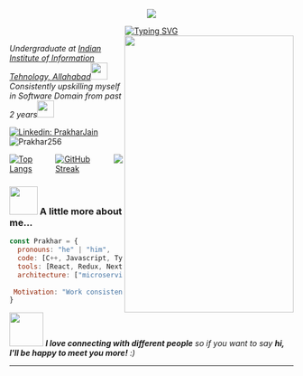 <p align="center">
  <img src="https://capsule-render.vercel.app/api?text=Hey!%20Thats%20Me%20Prakhar%20😉&animation=fadeIn&type=waving&color=gradient&height=160&section=header"/>
</p>
<div align="center">
<a href="https://pabitrabanerjee.me"><img src="https://readme-typing-svg.demolab.com?font=Fira+Code&weight=900&size=30&pause=1000&background=2D293EE4&center=true&vCenter=true&width=600&lines=Hello+Programmers+!;I+Am+A+Full-Stack-Web-Developer;Computer+Science+Enthusiast;JavaScript+%3A+React+Node+Express;Open+Source+Contributor;Next+Js+TypeScipt+Developer" alt="Typing SVG" /></a>
</div>
<img align='right' src="https://media.giphy.com/media/v1.Y2lkPTc5MGI3NjExa2ZqbTFscHV3aDgzemZpbG54ZzE2ZWJ6ajNwOHdrY2ltd3ZoaHZ2NiZlcD12MV9pbnRlcm5hbF9naWZfYnlfaWQmY3Q9Zw/fwbZnTftCXVocKzfxR/giphy.gif" width="300" height="490">
<p><em>Undergraduate at <a href="https://www.iiita.ac.in/">Indian Institute of Information Tehnology, Allahabad</a><img src="https://media.giphy.com/media/fYSnHlufseco8Fh93Z/giphy.gif" width="30"></br>Consistently upskilling myself in Software Domain from past 2 years<img src="https://media.giphy.com/media/WUlplcMpOCEmTGBtBW/giphy.gif" width="30"> 
</em></p>

[![Linkedin: PrakharJain](https://img.shields.io/badge/-Prakharjain256-blue?style=flat-square&logo=Linkedin&logoColor=white&link=https://www.linkedin.com/in/prakharjain256/)](https://www.linkedin.com/in/prakharjain256/)
<span align="left"> <img src="https://komarev.com/ghpvc/?username=yashg-116&label=Profile%20views&color=0e75b6&style=flat" alt="Prakhar256" /> </span>

<div style="display: flex; justify-content: space-between;">
  <a href="https://github.com/Prakhar256">
    <img  src="https://github-readme-stats.vercel.app/api/top-langs/?username=Prakhar256&layout=compact" alt="Top Langs"/>
  </a>
  <a href="https://git.io/streak-stats">
    <img src="https://streak-stats.demolab.com/?user=Prakhar256&layout=compact" alt="GitHub Streak" />
  </a>
</br>
  </br>
  <a href = "https://pabitrabanerjee.me"><img src="https://github-readme-activity-graph.vercel.app/graph?username=Prakhar256&bg_color=2e3440&hide_border=true&point=false&line=88c0d0&radius=8&area=true&area_color=88c0d0&title_color=ffffff&color=ffffff"></a>
</div>


### <img src="https://media.giphy.com/media/VgCDAzcKvsR6OM0uWg/giphy.gif" width="50"> A little more about me...  

```javascript
const Prakhar = {
  pronouns: "he" | "him",
  code: [C++, Javascript, Typescript, HTML, CSS, Tailwind CSS, Java, SQL],
  tools: [React, Redux, Next, Redis, Cloudinary, Node, Next, MongoDB, MATLAB],
  architecture: ["microservices", "event-driven", "design system pattern"],
  
 Motivation: "Work consistently and upgrade yourself to a better version everyday :)"
}
```

<img src="https://media.giphy.com/media/LnQjpWaON8nhr21vNW/giphy.gif" width="60"> <em><b>I love connecting with different people</b> so if you want to say <b>hi, I'll be happy to meet you more!</b> :)</em>

---

